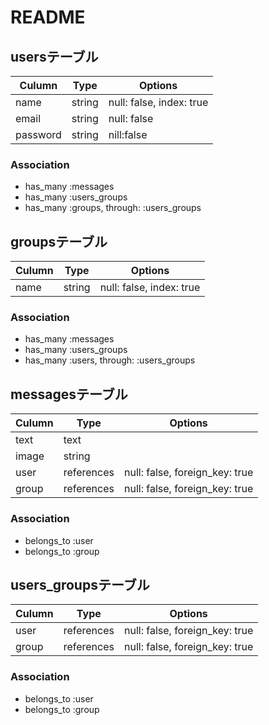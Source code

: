 # README

## usersテーブル

|Culumn|Type|Options|
|------|----|-------|
|name|string|null: false, index: true|
|email|string|null: false|
|password|string|nill:false|

### Association
- has_many :messages
- has_many :users_groups
- has_many :groups, through: :users_groups


## groupsテーブル

|Culumn|Type|Options|
|------|----|-------|
|name|string|null: false, index: true|

### Association
- has_many :messages
- has_many :users_groups
- has_many :users, through: :users_groups


## messagesテーブル

|Culumn|Type|Options|
|------|----|-------|
|text|text||
|image|string||
|user|references|null: false, foreign_key: true|
|group|references|null: false, foreign_key: true|

### Association
- belongs_to :user
- belongs_to :group


## users_groupsテーブル

|Culumn|Type|Options|
|------|----|-------|
|user|references|null: false, foreign_key: true|
|group|references|null: false, foreign_key: true|

### Association
- belongs_to :user
- belongs_to :group